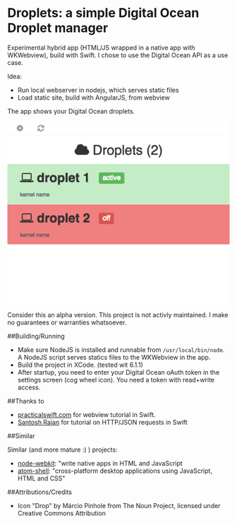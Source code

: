 # Droplets: a simple Digital Ocean Droplet manager

Experimental hybrid app (HTML/JS wrapped in a native app with WKWebview), build with Swift.
I chose to use the Digital Ocean API as a use case.

Idea:

- Run local webserver in nodejs, which serves static files
- Load static site, build with AngularJS, from webview

The app shows your Digital Ocean droplets.

![image](screenshot1.png)

Consider this an alpha version. This project is not activly maintained. I make no guarantees or warranties whatsoever.

##Building/Running

- Make sure NodeJS is installed and runnable from `/usr/local/bin/node`. A NodeJS script serves statics files to the WKWebview in the app.
- Build the project in XCode. (tested wit 6.1.1)
- After startup, you need to enter your Digital Ocean oAuth token in the settings screen (cog wheel icon). You need a token with read+write access.

##Thanks to

- [practicalswift.com](http://practicalswift.com/2014/06/27/a-minimal-webkit-browser-in-30-lines-of-swift/) for webview tutorial in Swift.
- [Santosh Rajan](https://medium.com/swift-programming/http-in-swift-693b3a7bf086) for tutorial on HTTP/JSON requests in Swift

##Similar

Similar (and more mature :) ) projects:

- [node-webkit](https://github.com/rogerwang/node-webkit): "write native apps in HTML and JavaScript
- [atom-shell](https://github.com/atom/atom-shell): "cross-platform desktop applications using JavaScript, HTML and CSS"

##Attributions/Credits

- Icon "Drop" by Márcio Pinhole from The Noun Project, licensed under Creative
Commons Attribution